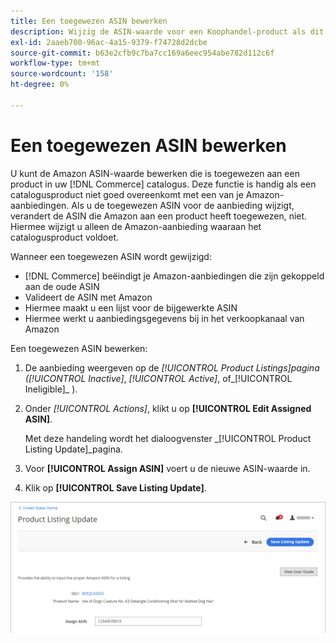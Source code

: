 ```yaml
---
title: Een toegewezen ASIN bewerken
description: Wijzig de ASIN-waarde voor een Koophandel-product als dit niet goed overeenkomt met een van je Amazon-aanbiedingen.
exl-id: 2aaeb700-96ac-4a15-9379-f74728d2dcbe
source-git-commit: b63e2cfb9c7ba7cc169a6eec954abe782d112c6f
workflow-type: tm+mt
source-wordcount: '158'
ht-degree: 0%

---
```


# Een toegewezen ASIN bewerken

U kunt de Amazon ASIN-waarde bewerken die is toegewezen aan een product in uw [!DNL Commerce] catalogus. Deze functie is handig als een catalogusproduct niet goed overeenkomt met een van je Amazon-aanbiedingen. Als u de toegewezen ASIN voor de aanbieding wijzigt, verandert de ASIN die Amazon aan een product heeft toegewezen, niet. Hiermee wijzigt u alleen de Amazon-aanbieding waaraan het catalogusproduct voldoet.

Wanneer een toegewezen ASIN wordt gewijzigd:

- [!DNL Commerce] beëindigt je Amazon-aanbiedingen die zijn gekoppeld aan de oude ASIN
- Valideert de ASIN met Amazon
- Hiermee maakt u een lijst voor de bijgewerkte ASIN
- Hiermee werkt u aanbiedingsgegevens bij in het verkoopkanaal van Amazon

Een toegewezen ASIN bewerken:

1. De aanbieding weergeven op de _[!UICONTROL Product Listings]_pagina (_[!UICONTROL Inactive]_, _[!UICONTROL Active]_, of_[!UICONTROL Ineligible]_ ).

1. Onder _[!UICONTROL Actions]_, klikt u op **[!UICONTROL Edit Assigned ASIN]**.

   Met deze handeling wordt het dialoogvenster _[!UICONTROL Product Listing Update]_pagina.

1. Voor **[!UICONTROL Assign ASIN]** voert u de nieuwe ASIN-waarde in.

1. Klik op **[!UICONTROL Save Listing Update]**.

![Een toegewezen ASIN bewerken](assets/amazon-assigned-asin-edit.png)
